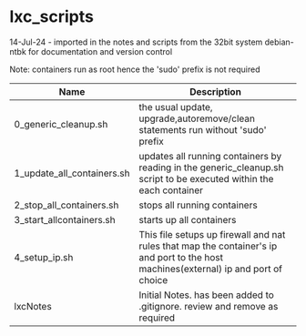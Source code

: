 # lxc_scripts

14-Jul-24 - imported in the notes and scripts from the 32bit system debian-ntbk for documentation and version control

Note: containers run as root hence the 'sudo' prefix is not required  

Name|Description  
------------------------|-----------------------  
0_generic_cleanup.sh|the usual update, upgrade,autoremove/clean statements run without 'sudo' prefix  
1_update_all_containers.sh|updates all running containers by reading in the generic_cleanup.sh script to be executed within the each container   
2_stop_all_containers.sh|stops all running containers  
3_start_allcontainers.sh|starts up all containers  
4_setup_ip.sh|This file setups up firewall and nat rules that map the container's ip and port to the host machines(external) ip and port of choice  
lxcNotes|Initial Notes. has been added to .gitignore. review and remove as required  
